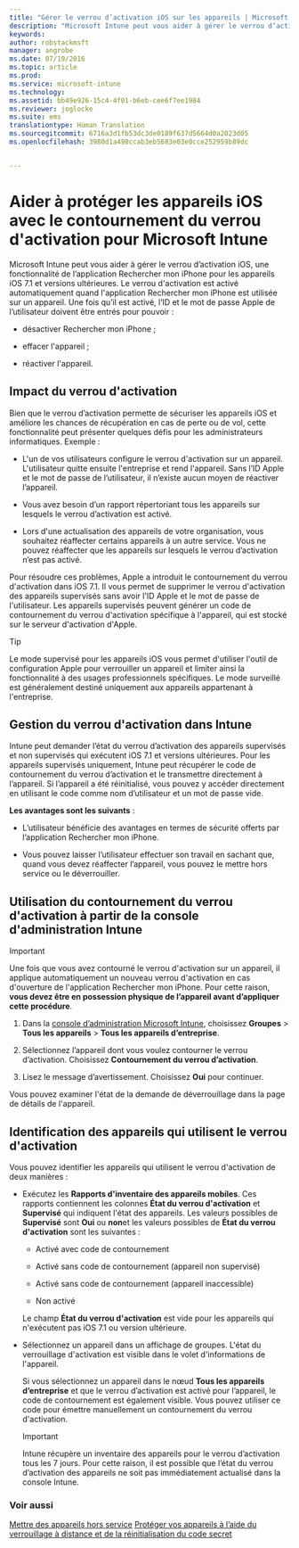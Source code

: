 ```yaml
---
title: "Gérer le verrou d’activation iOS sur les appareils | Microsoft Intune"
description: "Microsoft Intune peut vous aider à gérer le verrou d’activation iOS, une fonctionnalité de l’application Rechercher mon iPhone pour les appareils iOS 7.1 et versions ultérieures."
keywords: 
author: robstackmsft
manager: angrobe
ms.date: 07/19/2016
ms.topic: article
ms.prod: 
ms.service: microsoft-intune
ms.technology: 
ms.assetid: bb49e926-15c4-4f01-b6eb-cee6f7ee1984
ms.reviewer: joglocke
ms.suite: ems
translationtype: Human Translation
ms.sourcegitcommit: 6716a3d1fb53dc3de0189f637d5664d0a2023d05
ms.openlocfilehash: 3980d1a498ccab3eb5683e03e0cce252959b89dc


---
```


# Aider à protéger les appareils iOS avec le contournement du verrou d'activation pour Microsoft Intune
Microsoft Intune peut vous aider à gérer le verrou d’activation iOS, une fonctionnalité de l’application Rechercher mon iPhone pour les appareils iOS 7.1 et versions ultérieures. Le verrou d'activation est activé automatiquement quand l'application Rechercher mon iPhone est utilisée sur un appareil. Une fois qu’il est activé, l’ID et le mot de passe Apple de l’utilisateur doivent être entrés pour pouvoir :

-   désactiver Rechercher mon iPhone ;

-   effacer l'appareil ;

-   réactiver l'appareil.

## Impact du verrou d'activation
Bien que le verrou d’activation permette de sécuriser les appareils iOS et améliore les chances de récupération en cas de perte ou de vol, cette fonctionnalité peut présenter quelques défis pour les administrateurs informatiques. Exemple :

-   L'un de vos utilisateurs configure le verrou d'activation sur un appareil. L'utilisateur quitte ensuite l'entreprise et rend l'appareil. Sans l’ID Apple et le mot de passe de l’utilisateur, il n’existe aucun moyen de réactiver l’appareil.

-   Vous avez besoin d’un rapport répertoriant tous les appareils sur lesquels le verrou d’activation est activé.

-   Lors d'une actualisation des appareils de votre organisation, vous souhaitez réaffecter certains appareils à un autre service. Vous ne pouvez réaffecter que les appareils sur lesquels le verrou d’activation n’est pas activé.

Pour résoudre ces problèmes, Apple a introduit le contournement du verrou d'activation dans iOS 7.1. Il vous permet de supprimer le verrou d'activation des appareils supervisés sans avoir l'ID Apple et le mot de passe de l'utilisateur. Les appareils supervisés peuvent générer un code de contournement du verrou d'activation spécifique à l'appareil, qui est stocké sur le serveur d'activation d'Apple.

> [!TIP]
> Le mode supervisé pour les appareils iOS vous permet d'utiliser l'outil de configuration Apple pour verrouiller un appareil et limiter ainsi la fonctionnalité à des usages professionnels spécifiques. Le mode surveillé est généralement destiné uniquement aux appareils appartenant à l'entreprise.

## Gestion du verrou d'activation dans Intune
Intune peut demander l’état du verrou d’activation des appareils supervisés et non supervisés qui exécutent iOS 7.1 et versions ultérieures. Pour les appareils supervisés uniquement, Intune peut récupérer le code de contournement du verrou d’activation et le transmettre directement à l’appareil. Si l’appareil a été réinitialisé, vous pouvez y accéder directement en utilisant le code comme nom d’utilisateur et un mot de passe vide.

**Les avantages sont les suivants** :

-   L’utilisateur bénéficie des avantages en termes de sécurité offerts par l’application Rechercher mon iPhone.

-   Vous pouvez laisser l’utilisateur effectuer son travail en sachant que, quand vous devez réaffecter l’appareil, vous pouvez le mettre hors service ou le déverrouiller.

## Utilisation du contournement du verrou d'activation à partir de la console d'administration Intune
> [!IMPORTANT]
> Une fois que vous avez contourné le verrou d'activation sur un appareil, il applique automatiquement un nouveau verrou d'activation en cas d'ouverture de l'application Rechercher mon iPhone. Pour cette raison, **vous devez être en possession physique de l’appareil avant d’appliquer cette procédure**.

1.  Dans la [console d’administration Microsoft Intune](https://manage.microsoft.com), choisissez **Groupes** &gt; **Tous les appareils** &gt; **Tous les appareils d’entreprise**.

2.  Sélectionnez l’appareil dont vous voulez contourner le verrou d’activation. Choisissez **Contournement du verrou d’activation**.

3.  Lisez le message d’avertissement. Choisissez **Oui** pour continuer.

Vous pouvez examiner l'état de la demande de déverrouillage dans la page de détails de l'appareil.

## Identification des appareils qui utilisent le verrou d'activation
Vous pouvez identifier les appareils qui utilisent le verrou d'activation de deux manières :

-   Exécutez les **Rapports d'inventaire des appareils mobiles**. Ces rapports contiennent les colonnes **État du verrou d'activation** et **Supervisé** qui indiquent l'état des appareils. Les valeurs possibles de **Supervisé** sont **Oui** ou **non**et les valeurs possibles de **État du verrou d'activation** sont les suivantes :

    -   Activé avec code de contournement

    -   Activé sans code de contournement (appareil non supervisé)

    -   Activé sans code de contournement (appareil inaccessible)

    -   Non activé

    Le champ **État du verrou d'activation** est vide pour les appareils qui n'exécutent pas iOS 7.1 ou version ultérieure.

-   Sélectionnez un appareil dans un affichage de groupes. L'état du verrouillage d'activation est visible dans le volet d'informations de l'appareil.

    Si vous sélectionnez un appareil dans le nœud **Tous les appareils d’entreprise** et que le verrou d’activation est activé pour l’appareil, le code de contournement est également visible. Vous pouvez utiliser ce code pour émettre manuellement un contournement du verrou d'activation.

    > [!IMPORTANT]
    >Intune récupère un inventaire des appareils pour le verrou d’activation tous les 7 jours. Pour cette raison, il est possible que l’état du verrou d’activation des appareils ne soit pas immédiatement actualisé dans la console Intune.


### Voir aussi
[Mettre des appareils hors service](retire-devices-from-microsoft-intune-management.md)
[Protéger vos appareils à l’aide du verrouillage à distance et de la réinitialisation du code secret](use-remote-lock-and-passcode-reset-in-microsoft-intune.md)



<!--HONumber=Jul16_HO4-->


